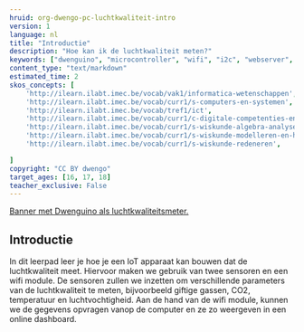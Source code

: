 ```yaml
---
hruid: org-dwengo-pc-luchtkwaliteit-intro
version: 1
language: nl
title: "Introductie"
description: "Hoe kan ik de luchtkwaliteit meten?"
keywords: ["dwenguino", "microcontroller", "wifi", "i2c", "webserver", "web", "internet", "co2", "luchtkwaliteit"]
content_type: "text/markdown"
estimated_time: 2
skos_concepts: [
    'http://ilearn.ilabt.imec.be/vocab/vak1/informatica-wetenschappen', 
    'http://ilearn.ilabt.imec.be/vocab/curr1/s-computers-en-systemen',
    'http://ilearn.ilabt.imec.be/vocab/tref1/ict',
    'http://ilearn.ilabt.imec.be/vocab/curr1/c-digitale-competenties-en-mediawijsheid',
    'http://ilearn.ilabt.imec.be/vocab/curr1/s-wiskunde-algebra-analyse',
    'http://ilearn.ilabt.imec.be/vocab/curr1/s-wiskunde-modelleren-en-heuristiek',
    'http://ilearn.ilabt.imec.be/vocab/curr1/s-wiskunde-redeneren',

]
copyright: "CC BY dwengo"
target_ages: [16, 17, 18]
teacher_exclusive: False
---
```


[Banner met Dwenguino als luchtkwaliteitsmeter.](images/dwenguino_co2.jpg)

## Introductie

In dit leerpad leer je hoe je een IoT apparaat kan bouwen dat de luchtkwaliteit meet. Hiervoor maken we gebruik van twee sensoren en een wifi module. De sensoren zullen we inzetten om verschillende parameters van de luchtkwaliteit te meten, bijvoorbeeld giftige gassen, CO2, temperatuur en luchtvochtigheid. Aan de hand van de wifi module, kunnen we de gegevens opvragen vanop de computer en ze zo weergeven in een online dashboard.

